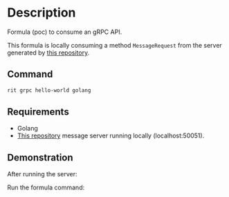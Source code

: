 # Description

Formula (poc) to consume an gRPC API.

This formula is locally consuming a method `MessageRequest` from the server generated by [this repository](https://github.com/GuillaumeFalourd/poc-grpc-python).

## Command

```bash
rit grpc hello-world golang
```

## Requirements

- Golang
- [This repository](https://github.com/GuillaumeFalourd/poc-grpc-python) message server running locally (localhost:50051).

## Demonstration

After running the server:


Run the formula command:

